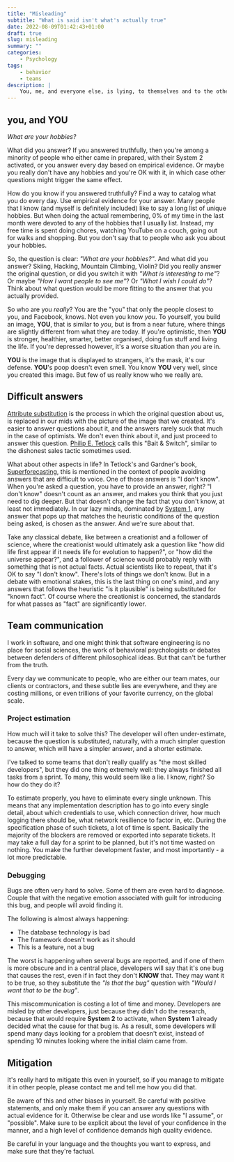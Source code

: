 ```yaml
---
title: "Misleading"
subtitle: "What is said isn't what's actually true"
date: 2022-08-09T01:42:43+01:00
draft: true
slug: misleading
summary: ""
categories:
    - Psychology
tags:
    - behavior
    - teams
description: |
    You, me, and everyone else, is lying, to themselves and to the others. Why is it bad and how can it be mitigated?
---
```


## you, and YOU

*What are your hobbies?*

What did you answer? If you answered truthfully, then you're among a minority of people who either came in prepared, with their System 2 activated, or you answer every day based on empirical evidence. Or maybe you really don't have any hobbies and you're OK with it, in which case other questions might trigger the same effect.

How do you know if you answered truthfully? Find a way to catalog what you do every day. Use empirical evidence for your answer. Many people that I know (and myself is definitely included) like to say a long list of unique hobbies. But when doing the actual remembering, 0% of my time in the last month were devoted to any of the hobbies that I usually list. Instead, my free time is spent doing chores, watching YouTube on a couch, going out for walks and shopping. But you don't say that to people who ask you about your hobbies.

So, the question is clear: *"What are your hobbies?"*. And what did you answer? Skiing, Hacking, Mountain Climbing, Violin? Did you really answer the original question, or did you switch it with *"What is interesting to me"*? Or maybe *"How I want people to see me"*? Or *"What I wish I could do"*? Think about what question would be more fitting to the answer that you actually provided.

So who are you *really*? You are the "you" that only the people closest to you, and Facebook, knows. Not even you know *you*. To yourself, you build an image, **YOU**, that is similar to *you*, but is from a near future, where things are slightly different from what they are today. If you're optimistic, then **YOU** is stronger, healthier, smarter, better organised, doing fun stuff and living the life. If you're depressed however, it's a worse situation than *you* are in.

**YOU** is the image that is displayed to strangers, it's the mask, it's our defense. **YOU**'s poop doesn't even smell. You know **YOU** very well, since you created this image. But few of us really know who we really are.

## Difficult answers

[Attribute substitution](https://en.wikipedia.org/wiki/Attribute_substitution) is the process in which the original question about us, is replaced in our mids with the picture of the image that we created. It's easier to answer questions about it, and the answers rarely suck that much in the case of optimists. We don't even think about it, and just proceed to answer this question. [Philip E. Tetlock](https://en.wikipedia.org/wiki/Philip_E._Tetlock) calls this "Bait & Switch", similar to the dishonest sales tactic sometimes used.

What about other aspects in life? In Tetlock's and Gardner's book, [Superforecasting](https://www.goodreads.com/book/show/23995360-superforecasting), this is mentioned in the context of people avoiding answers that are difficult to voice. One of those answers is "I don't know". When you're asked a question, you have to provide an answer, right? "I don't know" doesn't count as an answer, and makes you think that you just need to dig deeper. But that doesn't change the fact that you don't know, at least not immediately. In our lazy minds, dominated by [System 1](https://en.wikipedia.org/wiki/Thinking,_Fast_and_Slow), any answer that pops up that matches the heuristic conditions of the question being asked, is chosen as the answer. And we're sure about that.

Take any classical debate, like between a creationist and a follower of science, where the creationist would ultimately ask a question like "how did life first appear if it needs life for evolution to happen?", or "how did the universe appear?", and a follower of science would probably reply with something that is not actual facts. Actual scientists like to repeat, that it's OK to say "I don't know". There's lots of things we don't know. But in a debate with emotional stakes, this is the last thing on one's mind, and any answers that follows the heuristic "is it plausible" is being substituted for "known fact". Of course where the creationist is concerned, the standards for what passes as "fact" are significantly lower.

## Team communication

I work in software, and one might think that software engineering is no place for social sciences, the work of behavioral psychologists or debates between defenders of different philosophical ideas. But that can't be further from the truth.

Every day we communicate to people, who are either our team mates, our clients or contractors, and these subtle lies are everywhere, and they are costing millions, or even trillions of your favorite currency, on the global scale.

### Project estimation

How much will it take to solve this? The developer will often under-estimate, because the question is substituted, naturally, with a much simpler question to answer, which will have a simpler answer, and a shorter estimate.

I've talked to some teams that don't really qualify as "the most skilled developers", but they did one thing extremely well: they always finished all tasks from a sprint. To many, this would seem like a lie. I know, right? So how do they do it?

To estimate properly, you have to eliminate every single unknown. This means that any implementation description has to go into every single detail, about which credentials to use, which connection driver, how much logging there should be, what network resilience to factor in, etc. During the specification phase of such tickets, a lot of time is spent. Basically the majority of the blockers are removed or exported into separate tickets. It may take a full day for a sprint to be planned, but it's not time wasted on nothing. You make the further development faster, and most importantly - a lot more predictable.

### Debugging

Bugs are often very hard to solve. Some of them are even hard to diagnose. Couple that with the negative emotion associated with guilt for introducing this bug, and people will avoid finding it.

The following is almost always happening:

* The database technology is bad
* The framework doesn't work as it should
* This is a feature, not a bug

The worst is happening when several bugs are reported, and if one of them is more obscure and in a central place, developers will say that it's one bug that causes the rest, even if in fact they don't **KNOW** that. They may want it to be true, so they substitute the *"Is that the bug"* question with *"Would I want that to be the bug"*.

This miscommunication is costing a lot of time and money. Developers are misled by other developers, just because they didn't do the research, because that would require **System 2** to activate, when **System 1** already decided what the cause for that bug is. As a result, some developers will spend many days looking for a problem that doesn't exist, instead of spending 10 minutes looking where the initial claim came from.

## Mitigation

It's really hard to mitigate this even in yourself, so if you manage to mitigate it in other people, please contact me and tell me how you did that.

Be aware of this and other biases in yourself. Be careful with positive statements, and only make them if you can answer any questions with actual evidence for it. Otherwise be clear and use words like "I assume", or "possible". Make sure to be explicit about the level of your confidence in the manner, and a high level of confidence demands high quality evidence.

Be careful in your language and the thoughts you want to express, and make sure that they're factual.
